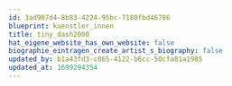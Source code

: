 ```yaml
---
id: 3ad907d4-8b83-4224-95bc-7180fbd46786
blueprint: kuenstler_innen
title: tiny_dash2000
hat_eigene_website_has_own_website: false
biographie_eintragen_create_artist_s_biography: false
updated_by: b1a43fd3-c865-4122-b6cc-50cfa81a1985
updated_at: 1699294354
---
```


